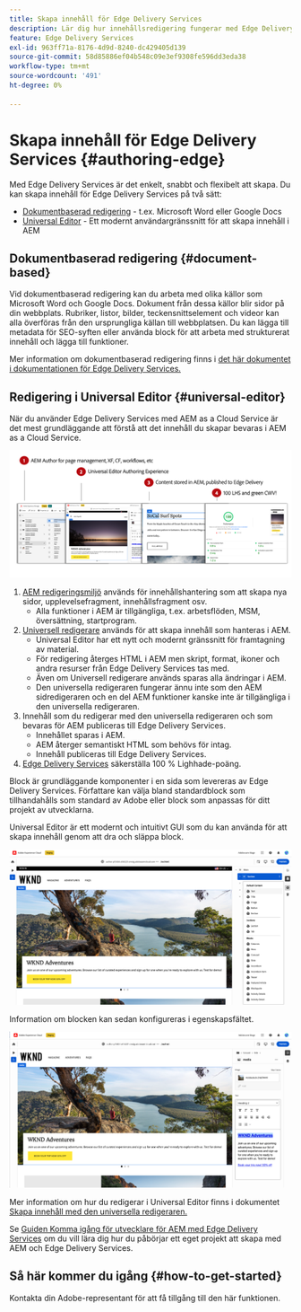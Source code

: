 ```yaml
---
title: Skapa innehåll för Edge Delivery Services
description: Lär dig hur innehållsredigering fungerar med Edge Delivery Services och hur du redigerar AEM innehåll med Edge Delivery Services.
feature: Edge Delivery Services
exl-id: 963ff71a-8176-4d9d-8240-dc429405d139
source-git-commit: 58d85886ef04b548c09e3ef9308fe596dd3eda38
workflow-type: tm+mt
source-wordcount: '491'
ht-degree: 0%

---
```


# Skapa innehåll för Edge Delivery Services {#authoring-edge}

Med Edge Delivery Services är det enkelt, snabbt och flexibelt att skapa. Du kan skapa innehåll för Edge Delivery Services på två sätt:

* [Dokumentbaserad redigering](#document-based) - t.ex. Microsoft Word eller Google Docs
* [Universal Editor](#universal-editor) - Ett modernt användargränssnitt för att skapa innehåll i AEM

## Dokumentbaserad redigering {#document-based}

Vid dokumentbaserad redigering kan du arbeta med olika källor som Microsoft Word och Google Docs. Dokument från dessa källor blir sidor på din webbplats. Rubriker, listor, bilder, teckensnittselement och videor kan alla överföras från den ursprungliga källan till webbplatsen. Du kan lägga till metadata för SEO-syften eller använda block för att arbeta med strukturerat innehåll och lägga till funktioner.

Mer information om dokumentbaserad redigering finns i [det här dokumentet i dokumentationen för Edge Delivery Services.](/help/edge/docs/authoring.md)

## Redigering i Universal Editor {#universal-editor}

När du använder Edge Delivery Services med AEM as a Cloud Service är det mest grundläggande att förstå att det innehåll du skapar bevaras i AEM as a Cloud Service.

![Hur AEM fungerar med Edge Delivery Services](assets/how-aem-edge-works.png)

1. [AEM redigeringsmiljö](/help/sites-cloud/authoring/quick-start.md) används för innehållshantering som att skapa nya sidor, upplevelsefragment, innehållsfragment osv.
   * Alla funktioner i AEM är tillgängliga, t.ex. arbetsflöden, MSM, översättning, startprogram.
1. [Universell redigerare](/help/sites-cloud/authoring/universal-editor/authoring.md) används för att skapa innehåll som hanteras i AEM.
   * Universal Editor har ett nytt och modernt gränssnitt för framtagning av material.
   * För redigering återges HTML i AEM men skript, format, ikoner och andra resurser från Edge Delivery Services tas med.
   * Även om Universell redigerare används sparas alla ändringar i AEM.
   * Den universella redigeraren fungerar ännu inte som den AEM sidredigeraren och en del AEM funktioner kanske inte är tillgängliga i den universella redigeraren.
1. Innehåll som du redigerar med den universella redigeraren och som bevaras för AEM publiceras till Edge Delivery Services.
   * Innehållet sparas i AEM.
   * AEM återger semantiskt HTML som behövs för intag.
   * Innehåll publiceras till Edge Delivery Services.
1. [Edge Delivery Services](/help/edge/developer/keeping-it-100.md) säkerställa 100 % Lighhade-poäng.

Block är grundläggande komponenter i en sida som levereras av Edge Delivery Services. Författare kan välja bland standardblock som tillhandahålls som standard av Adobe eller block som anpassas för ditt projekt av utvecklarna.

Universal Editor är ett modernt och intuitivt GUI som du kan använda för att skapa innehåll genom att dra och släppa block.

![Dra och släppa block i den universella redigeraren](assets/blocks.png)

Information om blocken kan sedan konfigureras i egenskapsfältet.

![Konfigurera blockegenskaper](assets/block-properties.png)

Mer information om hur du redigerar i Universal Editor finns i dokumentet [Skapa innehåll med den universella redigeraren.](/help/sites-cloud/authoring/universal-editor/authoring.md)

Se [Guiden Komma igång för utvecklare för AEM med Edge Delivery Services](/help/edge/edge-dev-getting-started.md) om du vill lära dig hur du påbörjar ett eget projekt att skapa med AEM och Edge Delivery Services.

## Så här kommer du igång {#how-to-get-started}

Kontakta din Adobe-representant för att få tillgång till den här funktionen.
